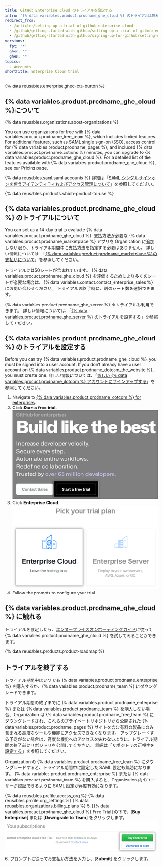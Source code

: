 ```yaml
---
title: GitHub Enterprise Cloud のトライアルを設定する
intro: '{% data variables.product.prodname_ghe_cloud %} のトライアルは無料でできます。'
redirect_from:
  - /articles/setting-up-a-trial-of-github-enterprise-cloud
  - /github/getting-started-with-github/setting-up-a-trial-of-github-enterprise-cloud
  - /github/getting-started-with-github/signing-up-for-github/setting-up-a-trial-of-github-enterprise-cloud
versions:
  fpt: '*'
  ghec: '*'
  ghes: '*'
topics:
  - Accounts
shortTitle: Enterprise Cloud trial
---
```


{% data reusables.enterprise.ghec-cta-button %}


## {% data variables.product.prodname_ghe_cloud %}について

{% data reusables.organizations.about-organizations %}

You can use organizations for free with {% data variables.product.prodname_free_team %}, which includes limited features. For additional features, such as SAML single sign-on (SSO), access control for {% data variables.product.prodname_pages %}, and included {% data variables.product.prodname_actions %} minutes, you can upgrade to {% data variables.product.prodname_ghe_cloud %}. For a detailed list of the features available with {% data variables.product.prodname_ghe_cloud %}, see our [Pricing](https://github.com/pricing) page.

{% data reusables.saml.saml-accounts %} 詳細は「<a href="/organizations/managing-saml-single-sign-on-for-your-organization/about-identity-and-access-management-with-saml-single-sign-on" class="dotcom-only">SAML シングルサインオンを使うアイデンティティおよびアクセス管理について</a>」を参照してください。

{% data reusables.products.which-product-to-use %}

## {% data variables.product.prodname_ghe_cloud %} のトライアルについて

You can set up a 14-day trial to evaluate {% data variables.product.prodname_ghe_cloud %}. 支払方法が必要な {% data variables.product.prodname_marketplace %} アプリを Organization に追加しない限り、トライアル期間中に支払方法を指定する必要はありません。 詳しい情報については、「<a href="/articles/about-billing-for-github-marketplace/" class="dotcom-only">{% data variables.product.prodname_marketplace %}の支払いについて</a>」を参照してください。

トライアルには50シートが含まれています。 {% data variables.product.prodname_ghe_cloud %} を評価するためにより多くのシートが必要な場合は、{% data variables.contact.contact_enterprise_sales %} にお問い合わせください。 トライアルの終了時に、別のシート数を選択できます。

{% data variables.product.prodname_ghe_server %} のトライアルも利用できます。 詳しい情報については、「[{% data variables.product.prodname_ghe_server %} のトライアルを設定する](/articles/setting-up-a-trial-of-github-enterprise-server)」を参照してください。

## {% data variables.product.prodname_ghe_cloud %} のトライアルを設定する

Before you can try {% data variables.product.prodname_ghe_cloud %}, you must be signed into a user account. If you don't already have a user account on {% data variables.product.prodname_dotcom_the_website %}, you must create one. 詳しい情報については、「<a href="/articles/signing-up-for-a-new-github-account" class="dotcom-only">新しい {% data variables.product.prodname_dotcom %} アカウントにサインアップする</a>」を参照してください。

1. Navigate to [{% data variables.product.prodname_dotcom %} for enterprises](https://github.com/enterprise).
1. Click **Start a free trial**. !["Start a free trial" button](/assets/images/help/organizations/start-a-free-trial-button.png)
1. Click **Enterprise Cloud**. !["Enterprise Cloud" button](/assets/images/help/organizations/enterprise-cloud-trial-option.png)
1. Follow the prompts to configure your trial.

## {% data variables.product.prodname_ghe_cloud %} に触れる

トライアルを設定したら、[エンタープライズオンボーディングガイド](https://resources.github.com/enterprise-onboarding/)に従って {% data variables.product.prodname_ghe_cloud %} を試してみることができます。

{% data reusables.products.product-roadmap %}

## トライアルを終了する

トライアル期間中はいつでも {% data variables.product.prodname_enterprise %} を購入するか、{% data variables.product.prodname_team %} にダウングレードできます。

トライアル期間の終了までに {% data variables.product.prodname_enterprise %} または {% data variables.product.prodname_team %} を購入しない場合、Organization は {% data variables.product.prodname_free_team %} にダウングレードされ、これらのプライベートリポジトリから公開された {% data variables.product.prodname_pages %} サイトを含む有料の製品にのみ含まれる高度なツールや機能にアクセスできなくなります。 アップグレードする予定がない場合は、高度な機能へのアクセスを失わないように、トライアル期間の終了前にリポジトリを公開してください。 詳細は「[リポジトリの可視性を設定する](/articles/setting-repository-visibility)」を参照してください。

Organization の {% data variables.product.prodname_free_team %} にダウングレードすると、トライアル期間中に設定した SAML 設定も無効になります。 {% data variables.product.prodname_enterprise %} または {% data variables.product.prodname_team %} を購入すると、Organization 内のユーザーが認証できるように SAML 設定が再度有効になります。

{% data reusables.profile.access_org %}
{% data reusables.profile.org_settings %}
{% data reusables.organizations.billing_plans %}
5. [{% data variables.product.prodname_ghe_cloud %} Free Trial] の下で、[**Buy Enterprise**] または [**Downgrade to Team**] をクリックします。 ![[Buy Enterprise and Downgrade to Team] ボタン](/assets/images/help/organizations/finish-trial-buttons.png)
6. プロンプトに従ってお支払い方法を入力し、[**Submit**] をクリックします。
